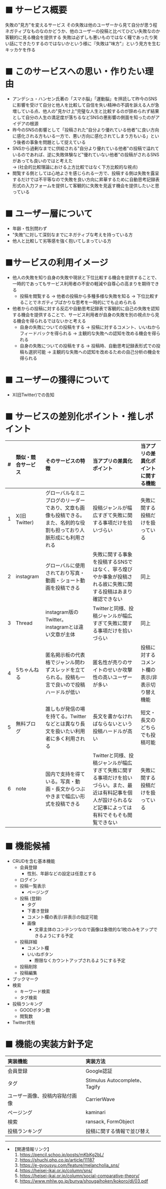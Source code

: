 # ■ サービス概要
失敗の"見方"を変えるサービス
その失敗は他のユーザーから見て自分が思う程ネガティブなものなのかどうか、他のユーザーの投稿と比べてひどい失敗なのか客観的に見る機会を提供する
失敗は必ずしも悪いものではなく糧であったり笑い話にできたりするのではないかという様に『失敗は"味方"』という見方を生むキッカケを作る

# ■ このサービスへの思い・作りたい理由
- アンデシュ・ハンセン氏著の「スマホ脳」「運動脳」を拝読して昨今のSNSに影響を受けて自分と他人を比較して自信を失い精神の不調を訴える人が急増している点、他人の"見かけ上"完璧な人生と比較するのが辞められず結果として自分の人生の満足度が落ちるなどSNSの悪影響の側面を知ったのがアイデアの根源
- 昨今のSNSの影響として「投稿された"自分より優れている他者"に良い方向に感化される方もいる一方で、悪い方向に感化されてしまう方もいる」という後者の事象を問題として捉えている
- SNSから過剰なまでに供給される"自分より優れている他者"の投稿で溢れているのであれば、逆に失敗体験など"優れていない他者"の投稿がされるSNSがあっても良いのではと考えた
<br/>→ (社会的比較理論における上方比較ではなく下方比較的な視点)
- 閲覧する側としては心地よさを感じられる一方で、投稿する側は失敗を露呈するだけでは不平等なので失敗を良い方向に昇華するために自動思考記録表形式の入力フォームを提供して客観的に失敗を見返す機会を提供したいと思っている

# ■ ユーザー層について
- 年齢・性別問わず
- "失敗"に対して深刻なまでにネガティブな考えを持っている方
- 他人と比較して劣等感を強く抱いてしまっている方

# ■サービスの利用イメージ
- 他人の失敗を知り自身の失敗や現状と下位比較する機会を提供することで、一時的であってもサービス利用者の不安の軽減や自尊心の高まりを期待できる
  - 投稿を閲覧する → 他者の投稿から多種多様な失敗を知る → 下位比較することでネガティブばかりな思考を一時的にでも止められる
- 他者からの投稿に対する反応や自動思考記録表で客観的に自己の失敗を認知する機会を提供することで、サービス利用者が自身の失敗を別の視点から見る機会を得られるではないかと考える
  - 自身の失敗についての投稿をする → 投稿に対するコメント、いいねからフィードバックを得られる → 主観的な失敗への認知を改める機会を得られる
  - 自身の失敗についての投稿をする → 投稿時、自動思考記録表形式での投稿も選択可能 → 主観的な失敗への認知を改めるための自己分析の機会を得られる



# ■ ユーザーの獲得について
- X(旧Twitter)での告知

# ■ サービスの差別化ポイント・推しポイント
| # | 類似・競合サービス | そのサービスの特徴 | 当アプリの差異化ポイント | 当アプリの差異化ポイントに関する機能 |
|:--|:--|:--|:--|:--|
| 1 | X(旧Twitter) | グローバルなミニブログのリーダーであり、文章も画像も投稿できる。また、名刺的な役割も担っており人脈形成にも利用される | 投稿ジャンルが幅広すぎて失敗に関する事項だけを拾いづらい | 失敗に関する投稿だけを扱っている |
| 2 | instagram | グローバルに使用されており写真・動画・ショート動画を投稿できる | 失敗に関する事象を投稿するSNSではなく、寧ろ煌びやか事象が投稿される故に失敗に関する投稿はあまり確認できない | 同上 |
| 3 | Thread | instagram版のTwitter。instagramとは違い文章が主体 | Twitterと同様、投稿ジャンルが幅広すぎて失敗に関する事項だけを拾いづらい | 同上 |
| 4 | 5ちゃんねる | 匿名掲示板の代表格でジャンル問わずスレッドを立てられる。投稿も一言で良いので投稿ハードルが低い | 匿名性が売りのサイトのせいか攻撃性の高いユーザーが多い | 投稿に対するコメント欄の表示/非表示切り替え機能 |
| 5 | 無料ブログ | 誰しもが発信の場を持てる。Twitterなどとは異なり長文を扱いたい利用者に多く利用される | 長文を書かなければならないという投稿ハードルが高い | 短文・長文のどちらでも投稿可能 |
| 6 | note | 国内で支持を得ている。写真・動画・長文からつぶやきまで幅広い形式を投稿できる | Twitterと同様、投稿ジャンルが幅広すぎて失敗に関する事項だけを拾いづらい。また、最近は有料記事を個人が設けられるなど記事によっては有料でそもそも閲覧できない | 失敗に関する投稿だけを扱っている |

# ■ 機能候補
* CRUDを含む基本機能
  * 会員登録
    * 性別、年齢などの設定は任意とする
  * ログイン
  * 投稿一覧表示
    * ページング
  * 投稿 (登録)
    * タグ
    * 下書き登録
    * コメント欄の表示/非表示の指定可能
    * 画像
      * 文章主体のコンテンツなので画像は象徴的な1枚のみをアップできるようにする予定
  * 投稿詳細
    * コメント欄
    * いいねボタン
      * 際限なくカウントアップされるようにする予定
  * 投稿削除
  * 投稿編集
* ブックマーク
* 検索
  * キーワード検索
  * タグ検索
* 投稿ランキング
  * GOODボタン数
  * 閲覧数
* Twitter共有

# ■ 機能の実装方針予定
| 実装機能 | 実装方法 |
|:--|:--|
| 会員登録 | Google認証 |
| タグ | Stimulus Autocomplete、Tagify |
| ユーザー画像、投稿内容貼付画像 | CarrierWave |
| ページング | kaminari |
| 検索 | ransack, FormObject |
| 投稿ランキング | 投稿に関する情報で並び替え |


---
- 【関連情報リンク】
  1. https://pencil.schoo.jp/posts/mKbKg2bL/
  2. https://shuchi.php.co.jp/article/11187
  3. https://e-gyousyu.com/feature/melancholia_sns/
  4. https://heisei-ikai.or.jp/column/sns/
  5. https://heisei-ikai.or.jp/column/social-comparative-theory/
  6. https://www.mhlw.go.jp/bunya/shougaihoken/kokoro/dl/03.pdf
